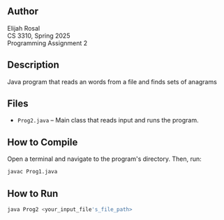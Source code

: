 ## Author
Elijah Rosal  
CS 3310, Spring 2025  
Programming Assignment 2  

## Description
Java program that reads an words from a file and finds sets of anagrams

## Files
- `Prog2.java` – Main class that reads input and runs the program.

## How to Compile
Open a terminal and navigate to the program's directory. Then, run:
```bash
javac Prog1.java
```
## How to Run
```bash
java Prog2 <your_input_file's_file_path>
